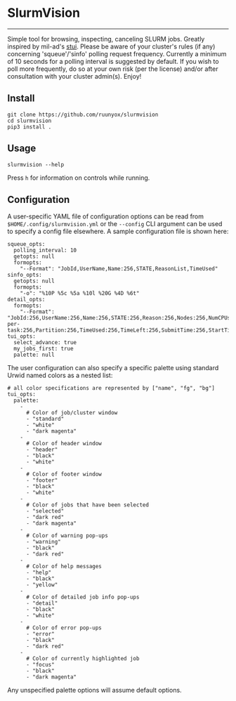# SlurmVision

---

Simple tool for browsing, inspecting, canceling SLURM jobs. Greatly inspired by
mil-ad's [stui](https://github.com/mil-ad/stui). Please be aware of your cluster's rules (if any) concerning
'squeue'/'sinfo' polling request frequency. Currently a minimum of 10 seconds for a polling interval
is suggested by default. If you wish to poll more frequently, do so at your own risk (per the license)
and/or after consultation with your cluster admin(s). Enjoy!

## Install

```
git clone https://github.com/ruunyox/slurmvision
cd slurmvision
pip3 install .
```

## Usage

`slurmvision --help`

Press `h` for information on controls while running.

## Configuration

A user-specific YAML file of configuration options can be read from `$HOME/.config/slurmvision.yml` or the `--config` CLI argument can be used to specify a config file elsewhere. A sample configuration file is shown here:

```
squeue_opts:
  polling_interval: 10
  getopts: null
  formopts:
    "--Format": "JobId,UserName,Name:256,STATE,ReasonList,TimeUsed"
sinfo_opts:
  getopts: null
  formopts:
    "-o": "%10P %5c %5a %10l %20G %4D %6t"
detail_opts:
  formopts:
    "--Format": "JobId:256,UserName:256,Name:256,STATE:256,Reason:256,Nodes:256,NumCPUs:256,cpus-per-task:256,Partition:256,TimeUsed:256,TimeLeft:256,SubmitTime:256,StartTime:256,STDOUT:256,WorkDir:256"
tui_opts:
  select_advance: true
  my_jobs_first: true
  palette: null
```

The user configuration can also specify a specific palette using standard Urwid named colors as a nested list:

```
# all color specifications are represented by ["name", "fg", "bg"]
tui_opts:
  palette:
    -
      # Color of job/cluster window
      - "standard" 
      - "white"
      - "dark magenta"
    -
      # Color of header window
      - "header"
      - "black"
      - "white"
    -
      # Color of footer window
      - "footer"
      - "black"
      - "white"
    -
      # Color of jobs that have been selected
      - "selected"
      - "dark red"
      - "dark magenta"
    -
      # Color of warning pop-ups
      - "warning"
      - "black"
      - "dark red"
    -
      # Color of help messages
      - "help"
      - "black"
      - "yellow"
    -
      # Color of detailed job info pop-ups
      - "detail"
      - "black"
      - "white"
    -
      # Color of error pop-ups
      - "error"
      - "black"
      - "dark red"
    -
      # Color of currently highlighted job
      - "focus"
      - "black"
      - "dark magenta"
```
Any unspecified palette options will assume default options.
